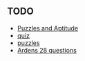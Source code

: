 ## TODO

- [Puzzles and Aptitude](https://www.geeksforgeeks.org/placements-gq/)
- [quiz](quiz.geeksforgeeks.org/quiz-corner/#Aptitude%20Mock%20Tests)
- [puzzles](quiz.geeksforgeeks.org/category/articles/puzzle/)
- [Ardens 28 questions](http://www.ardendertat.com/2012/01/09/programming-interview-questions/)
